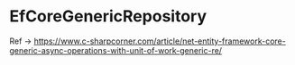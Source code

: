 # EfCoreGenericRepository
Ref -> https://www.c-sharpcorner.com/article/net-entity-framework-core-generic-async-operations-with-unit-of-work-generic-re/
